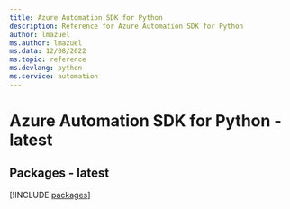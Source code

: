 ```yaml
---
title: Azure Automation SDK for Python
description: Reference for Azure Automation SDK for Python
author: lmazuel
ms.author: lmazuel
ms.data: 12/08/2022
ms.topic: reference
ms.devlang: python
ms.service: automation
---
```

# Azure Automation SDK for Python - latest
## Packages - latest
[!INCLUDE [packages](automation-index.md)]
